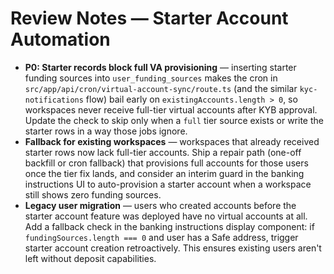 # Review Notes — Starter Account Automation

- **P0: Starter records block full VA provisioning** — inserting starter funding sources into `user_funding_sources` makes the cron in `src/app/api/cron/virtual-account-sync/route.ts` (and the similar `kyc-notifications` flow) bail early on `existingAccounts.length > 0`, so workspaces never receive full-tier virtual accounts after KYB approval. Update the check to skip only when a `full` tier source exists or write the starter rows in a way those jobs ignore.
- **Fallback for existing workspaces** — workspaces that already received starter rows now lack full-tier accounts. Ship a repair path (one-off backfill or cron fallback) that provisions full accounts for those users once the tier fix lands, and consider an interim guard in the banking instructions UI to auto-provision a starter account when a workspace still shows zero funding sources.
- **Legacy user migration** — users who created accounts before the starter account feature was deployed have no virtual accounts at all. Add a fallback check in the banking instructions display component: if `fundingSources.length === 0` and user has a Safe address, trigger starter account creation retroactively. This ensures existing users aren't left without deposit capabilities.

